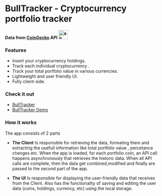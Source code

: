 

# **BullTracker** - Cryptocurrency portfolio tracker
#### Data from [CoinGecko][coincgeko] API <img src="https://static.coingecko.com/s/coingecko-logo-white-3f2aeb48e13428b7199395259dbb96280bf47ea05b2940ef7d3e87c61e4d8408.png" alt="alt text" width="30px">


### Features
- Insert your cryptocurrency holdings.
- Track each individual cryptocurrency .
- Track your total portfolio value in various currencies.
- Lightweight and user friendly UI.
- Fully client-side.

### Check it out
- [BullTracker][bullTracker-Link]
- [BullTracker Demo][bullTrackerDemo-Link]

### How it works
The app consists of 2 parts
- **The Client** 
Is responsible for retrieving the data, formating them and extracting the usefull information like
total portfolio value , percetance changes etc.
When the app is loaded, for each portfolio coin, an API call happens asynchronously that retrieves the historic data.
When all API calls are complete, then the data get combined,modified and finally are passed to the second part of the app.
- **The UI** 
Is responsible for displaying the user-friendly data that receives from the Client.
Also has the functionality of saving and editing the user data (coins, holdings, currency, etc) using the local storage.

   [bullTracker-Link]: <https://github.com/joemccann/dillinger>
   [bullTrackerDemo-Link]: <https://github.com/joemccann/dillinger.git>
   [coincgeko]: <https://www.coingecko.com/en>